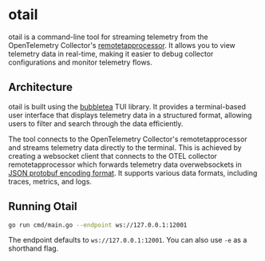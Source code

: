 # otail

otail is a command-line tool for streaming telemetry from the OpenTelemetry Collector's [remotetapprocessor](https://github.com/open-telemetry/opentelemetry-collector-contrib/tree/main/processor/remotetapprocessor). It allows you to view telemetry data in real-time, making it easier to debug collector configurations and monitor telemetry flows.

## Architecture

otail is built using the [bubbletea]() TUI library. It provides a terminal-based user interface that displays telemetry data in a structured format, allowing users to filter and search through the data efficiently.

The tool connects to the OpenTelemetry Collector's remotetapprocessor and streams telemetry data directly to the terminal. This is achieved by creating a websocket client that connects to the OTEL collector remotetapprocessor which forwards telemetry data overwebsockets in [JSON protobuf encoding format](https://opentelemetry.io/docs/specs/otlp/#json-protobuf-encoding). It supports various data formats, including traces, metrics, and logs.

## Running Otail

```bash
go run cmd/main.go --endpoint ws://127.0.0.1:12001
```

The endpoint defaults to `ws://127.0.0.1:12001`. You can also use `-e` as a
shorthand flag.
